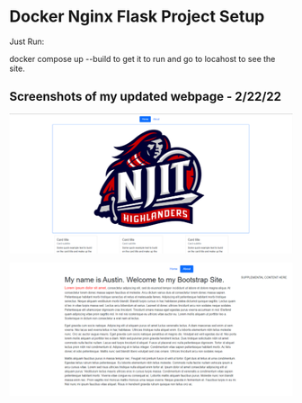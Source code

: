 # Docker Nginx Flask Project Setup

Just Run:

docker compose up --build to get it to run and go to locahost to see the site.

## Screenshots of my updated webpage - 2/22/22

![TwoPagesIndex](screenshots/TwoPagesIndex.png)

![TwoPagesAbout](screenshots/TwoPagesAbout.png)
